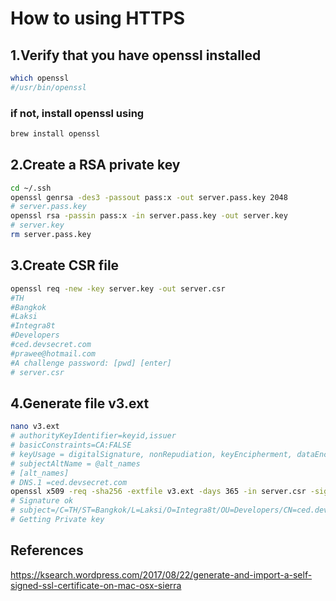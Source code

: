 # How to using HTTPS

## 1.Verify that you have openssl installed

```bash
which openssl
#/usr/bin/openssl
```

### if not, install openssl using

```bash
brew install openssl
```

## 2.Create a RSA private key

```bash
cd ~/.ssh
openssl genrsa -des3 -passout pass:x -out server.pass.key 2048
# server.pass.key
openssl rsa -passin pass:x -in server.pass.key -out server.key
# server.key
rm server.pass.key
```

## 3.Create CSR file

```bash
openssl req -new -key server.key -out server.csr
#TH
#Bangkok
#Laksi
#Integra8t
#Developers
#ced.devsecret.com
#prawee@hotmail.com
#A challenge password: [pwd] [enter]
# server.csr
```

## 4.Generate file v3.ext

```bash
nano v3.ext
# authorityKeyIdentifier=keyid,issuer
# basicConstraints=CA:FALSE
# keyUsage = digitalSignature, nonRepudiation, keyEncipherment, dataEncipherment
# subjectAltName = @alt_names
# [alt_names]
# DNS.1 =ced.devsecret.com
openssl x509 -req -sha256 -extfile v3.ext -days 365 -in server.csr -signkey server.key -out server.crt
# Signature ok
# subject=/C=TH/ST=Bangkok/L=Laksi/O=Integra8t/OU=Developers/CN=ced.devsecret.com/emailAddress=prawee@hotmail.com
# Getting Private key
```

## References

<https://ksearch.wordpress.com/2017/08/22/generate-and-import-a-self-signed-ssl-certificate-on-mac-osx-sierra>
